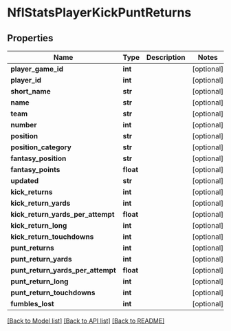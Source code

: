 # NflStatsPlayerKickPuntReturns

## Properties
Name | Type | Description | Notes
------------ | ------------- | ------------- | -------------
**player_game_id** | **int** |  | [optional] 
**player_id** | **int** |  | [optional] 
**short_name** | **str** |  | [optional] 
**name** | **str** |  | [optional] 
**team** | **str** |  | [optional] 
**number** | **int** |  | [optional] 
**position** | **str** |  | [optional] 
**position_category** | **str** |  | [optional] 
**fantasy_position** | **str** |  | [optional] 
**fantasy_points** | **float** |  | [optional] 
**updated** | **str** |  | [optional] 
**kick_returns** | **int** |  | [optional] 
**kick_return_yards** | **int** |  | [optional] 
**kick_return_yards_per_attempt** | **float** |  | [optional] 
**kick_return_long** | **int** |  | [optional] 
**kick_return_touchdowns** | **int** |  | [optional] 
**punt_returns** | **int** |  | [optional] 
**punt_return_yards** | **int** |  | [optional] 
**punt_return_yards_per_attempt** | **float** |  | [optional] 
**punt_return_long** | **int** |  | [optional] 
**punt_return_touchdowns** | **int** |  | [optional] 
**fumbles_lost** | **int** |  | [optional] 

[[Back to Model list]](../README.md#documentation-for-models) [[Back to API list]](../README.md#documentation-for-api-endpoints) [[Back to README]](../README.md)

